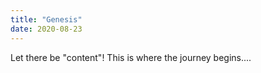 ```yaml
---
title: "Genesis"
date: 2020-08-23
---
```

Let there be "content"! This is where the journey begins....
